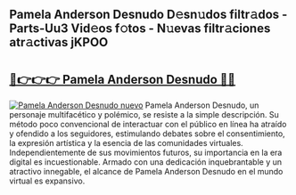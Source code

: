 ## Pamela Anderson Desnudo D𝚎sn𝚞dos filtr𝚊dos - Parts-Uu3 Vid𝚎os f𝚘tos - N𝚞evas filtr𝚊ciones atr𝚊ctivas jKPOO

# <h2><a href="http://mb9eag.tromn.icu/?c=Pamela+Anderson+Desnudo">🔗👉👉👉 Pamela Anderson Desnudo 🔗🔗</a></h2>

[![Pamela Anderson Desnudo nuevo](https://i.imgur.com/pEAQMta.gif)](http://mb9eag.tromn.icu/?c=Pamela+Anderson+Desnudo)
Pamela Anderson Desnudo, un personaje multifacético y polémico, se resiste a la simple descripción. Su método poco convencional de interactuar con el público en línea ha atraído y ofendido a los seguidores, estimulando debates sobre el consentimiento, la expresión artística y la esencia de las comunidades virtuales. Independientemente de sus movimientos futuros, su importancia en la era digital es incuestionable. Armado con una dedicación inquebrantable y un atractivo innegable, el alcance de Pamela Anderson Desnudo en el mundo virtual es expansivo.
